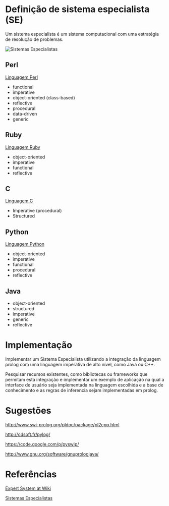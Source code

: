 # Definição de sistema especialista (SE)

Um sistema especialista é um sistema computacional com uma estratégia de resolução de problemas.

![Sistemas Especialistas](http://www.dee.ufma.br/~lpaucar/teaching/ia2000-1/figs/se1.gif "Sistemas Especialistas")


## Perl

[Linguagem Perl](http://en.wikipedia.org/wiki/Perl)

* functional
* imperative
* object-oriented (class-based)
* reflective
* procedural
* data-driven
* generic

## Ruby

[Linguagem Ruby](http://en.wikipedia.org/wiki/Ruby_%28programming_language%29)

* object-oriented
* imperative
* functional
* reflective

## C

[Linguagem C](http://en.wikipedia.org/wiki/C_%28programming_language%29)

* Imperative (procedural)
* Structured

## Python

[Linguagem Python](http://en.wikipedia.org/wiki/Python_%28programming_language%29)

* object-oriented
* imperative
* functional
* procedural
* reflective

## Java

* object-oriented
* structured
* imperative
* generic
* reflective

# Implementação

Implementar um Sistema Especialista utilizando a integração da linguagem prolog com uma linguagem imperativa de alto nível, como Java ou C++.

Pesquisar recursos existentes, como bibliotecas ou frameworks que permitam esta integração e implementar um exemplo de aplicação na qual a interface de usuário seja implementada na linguagem escolhida e a base de conhecimento e as regras de inferencia sejam implementadas em prolog.

# Sugestões

http://www.swi-prolog.org/pldoc/package/pl2cpp.html

http://cdsoft.fr/pylog/

https://code.google.com/p/pyswip/

http://www.gnu.org/software/gnuprologjava/

# Referências

[Expert System at Wiki](https://en.wikipedia.org/wiki/Expert_system)

[Sistemas Especialistas](http://www.dee.ufma.br/~lpaucar/teaching/ia2000-1/cap4.html)

